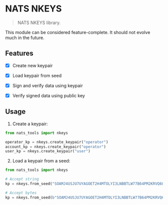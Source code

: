 # NATS NKEYS

> NATS NKEYS library.

This module can be considered feature-complete. It should not evolve much in the future.

## Features

- [x] Create new keypair
- [x] Load keypair from seed
- [x] Sign and verify data using keypair
- [x] Verify signed data using public key


## Usage

1. Create a keypair:

```python
from nats_tools import nkeys

operator_kp = nkeys.create_keypair("operator")
account_kp = nkeys.create_keypair("operator")
user_kp = nkeys.create_keypair("user")
```

2. Load a keypair from a seed:

```python
from nats_tools import nkeys

# Accept string
kp = nkeys.from_seed("SOAMJ4USJU7UYAGOET2H4MTOLYI3LNBBTLW77B64PM2KRVQ6OWERN2R5HU6T2PJ5")

# Accept bytes
kp = nkeys.from_seed(b"SOAMJ4USJU7UYAGOET2H4MTOLYI3LNBBTLW77B64PM2KRVQ6OWERN2R5HU6T2PJ5")
```
